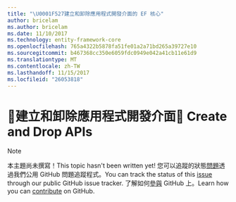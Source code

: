 ```yaml
---
title: "\U0001F527建立和卸除應用程式開發介面的 EF 核心"
author: bricelam
ms.author: bricelam
ms.date: 11/10/2017
ms.technology: entity-framework-core
ms.openlocfilehash: 765a4322b5878fa51fe01a2a71bd265a39727e10
ms.sourcegitcommit: b467368cc350e6059fdc0949e042a41cb11e61d9
ms.translationtype: MT
ms.contentlocale: zh-TW
ms.lasthandoff: 11/15/2017
ms.locfileid: "26053818"
---
```

# <a name="-create-and-drop-apis"></a><span data-ttu-id="8eca2-102">🔧建立和卸除應用程式開發介面</span><span class="sxs-lookup"><span data-stu-id="8eca2-102">🔧 Create and Drop APIs</span></span>

> [!NOTE]
> <span data-ttu-id="8eca2-103">本主題尚未撰寫！</span><span class="sxs-lookup"><span data-stu-id="8eca2-103">This topic hasn't been written yet!</span></span> <span data-ttu-id="8eca2-104">您可以追蹤的狀態[問題][ 1]透過我們公用 GitHub 問題追蹤程式。</span><span class="sxs-lookup"><span data-stu-id="8eca2-104">You can track the status of this [issue][1] through our public GitHub issue tracker.</span></span> <span data-ttu-id="8eca2-105">了解如何[參與][ 2] GitHub 上。</span><span class="sxs-lookup"><span data-stu-id="8eca2-105">Learn how you can [contribute][2] on GitHub.</span></span>


  [1]: https://github.com/aspnet/EntityFramework.Docs/issues/549
  [2]: https://github.com/aspnet/EntityFramework.Docs/blob/master/CONTRIBUTING.md
